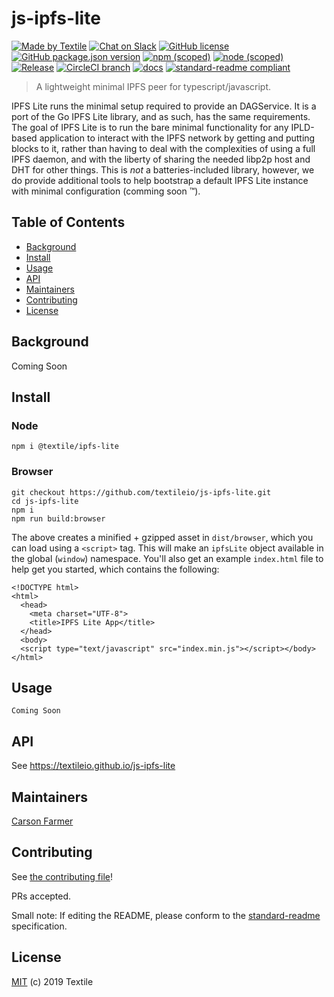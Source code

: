 # js-ipfs-lite

[![Made by Textile](https://img.shields.io/badge/made%20by-Textile-informational.svg?style=flat-square)](https://textile.io)
[![Chat on Slack](https://img.shields.io/badge/slack-slack.textile.io-informational.svg?style=flat-square)](https://slack.textile.io)
[![GitHub license](https://img.shields.io/github/license/textileio/js-ipfs-lite.svg?style=flat-square)](./LICENSE)
[![GitHub package.json version](https://img.shields.io/github/package-json/v/textileio/js-ipfs-lite.svg?style=popout-square)](./package.json)
[![npm (scoped)](https://img.shields.io/npm/v/@textile/ipfs-lite.svg?style=popout-square)](https://www.npmjs.com/package/@textile/wallet)
[![node (scoped)](https://img.shields.io/node/v/@textile/ipfs-lite.svg?style=popout-square)](https://www.npmjs.com/package/@textile/ipfs-lite)
[![Release](https://img.shields.io/github/release/textileio/js-ipfs-lite.svg?style=flat-square)](https://github.com/textileio/js-ipfs-lite/releases/latest)
[![CircleCI branch](https://img.shields.io/circleci/project/github/textileio/js-ipfs-lite/master.svg?style=flat-square)](https://circleci.com/gh/textileio/js-ipfs-lite)
[![docs](https://img.shields.io/badge/docs-master-success.svg?style=popout-square)](https://textileio.github.io/js-ipfs-lite/)
[![standard-readme compliant](https://img.shields.io/badge/standard--readme-OK-green.svg?style=flat-square)](https://github.com/RichardLitt/standard-readme)

> A lightweight minimal IPFS peer for typescript/javascript.

IPFS Lite runs the minimal setup required to provide an DAGService. It is a port of the Go IPFS Lite library, and as such, has the same requirements. The goal of IPFS Lite is to run the bare minimal functionality for any IPLD-based application to interact with the IPFS network by getting and putting blocks to it, rather than having to deal with the complexities of using a full IPFS daemon, and with the liberty of sharing the needed libp2p host and DHT for other things. This is _not_ a batteries-included library, however, we do provide additional tools to help bootstrap a default IPFS Lite instance with minimal configuration (comming soon :tm:).

## Table of Contents

- [Background](#background)
- [Install](#install)
- [Usage](#usage)
- [API](#api)
- [Maintainers](#maintainers)
- [Contributing](#contributing)
- [License](#license)

## Background

Coming Soon

## Install

### Node

```
npm i @textile/ipfs-lite
```

### Browser

```
git checkout https://github.com/textileio/js-ipfs-lite.git
cd js-ipfs-lite
npm i
npm run build:browser
```

The above creates a minified + gzipped asset in `dist/browser`, which you can load using a `<script>` tag. This will make an `ipfsLite` object available in the global (`window`) namespace. You'll also get an example `index.html` file to help get you started, which contains the following:

```
<!DOCTYPE html>
<html>
  <head>
    <meta charset="UTF-8">
    <title>IPFS Lite App</title>
  </head>
  <body>
  <script type="text/javascript" src="index.min.js"></script></body>
</html>
```

## Usage

```
Coming Soon
```

## API

See https://textileio.github.io/js-ipfs-lite

## Maintainers

[Carson Farmer](https://github.com/carsonfarmer)

## Contributing

See [the contributing file](CONTRIBUTING.md)!

PRs accepted.

Small note: If editing the README, please conform to the [standard-readme](https://github.com/RichardLitt/standard-readme) specification.

## License

[MIT](LICENSE) (c) 2019 Textile
